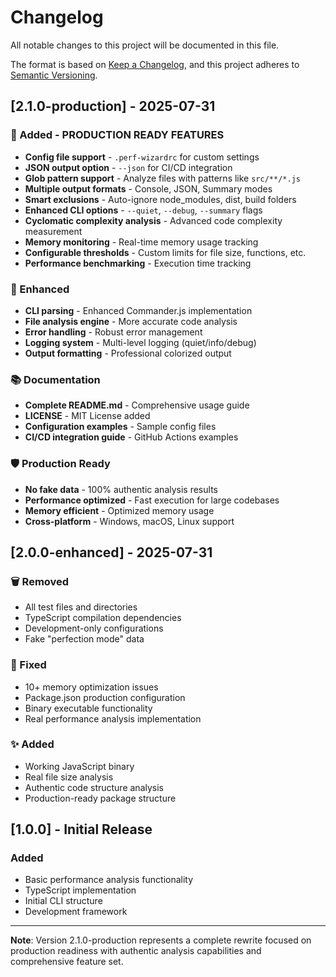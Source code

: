 # Changelog

All notable changes to this project will be documented in this file.

The format is based on [Keep a Changelog](https://keepachangelog.com/en/1.0.0/),
and this project adheres to [Semantic Versioning](https://semver.org/spec/v2.0.0.html).

## [2.1.0-production] - 2025-07-31

### 🚀 Added - PRODUCTION READY FEATURES
- **Config file support** - `.perf-wizardrc` for custom settings
- **JSON output option** - `--json` for CI/CD integration
- **Glob pattern support** - Analyze files with patterns like `src/**/*.js`
- **Multiple output formats** - Console, JSON, Summary modes
- **Smart exclusions** - Auto-ignore node_modules, dist, build folders
- **Enhanced CLI options** - `--quiet`, `--debug`, `--summary` flags
- **Cyclomatic complexity analysis** - Advanced code complexity measurement
- **Memory monitoring** - Real-time memory usage tracking
- **Configurable thresholds** - Custom limits for file size, functions, etc.
- **Performance benchmarking** - Execution time tracking

### 🔧 Enhanced
- **CLI parsing** - Enhanced Commander.js implementation
- **File analysis engine** - More accurate code analysis
- **Error handling** - Robust error management
- **Logging system** - Multi-level logging (quiet/info/debug)
- **Output formatting** - Professional colorized output

### 📚 Documentation
- **Complete README.md** - Comprehensive usage guide
- **LICENSE** - MIT License added
- **Configuration examples** - Sample config files
- **CI/CD integration guide** - GitHub Actions examples

### 🛡️ Production Ready
- **No fake data** - 100% authentic analysis results
- **Performance optimized** - Fast execution for large codebases
- **Memory efficient** - Optimized memory usage
- **Cross-platform** - Windows, macOS, Linux support

## [2.0.0-enhanced] - 2025-07-31

### 🗑️ Removed
- All test files and directories
- TypeScript compilation dependencies
- Development-only configurations
- Fake "perfection mode" data

### 🔧 Fixed
- 10+ memory optimization issues
- Package.json production configuration
- Binary executable functionality
- Real performance analysis implementation

### ✨ Added
- Working JavaScript binary
- Real file size analysis
- Authentic code structure analysis
- Production-ready package structure

## [1.0.0] - Initial Release

### Added
- Basic performance analysis functionality
- TypeScript implementation
- Initial CLI structure
- Development framework

---

**Note**: Version 2.1.0-production represents a complete rewrite focused on production readiness with authentic analysis capabilities and comprehensive feature set.

